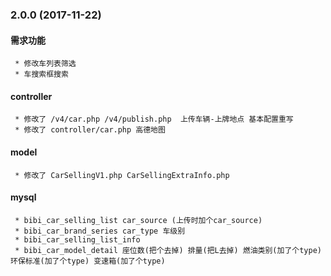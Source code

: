 ### 2.0.0 (2017-11-22)
   #### 需求功能
     * 修改车列表筛选
     * 车搜索框搜索
   #### controller
     * 修改了 /v4/car.php /v4/publish.php  上传车辆-上牌地点 基本配置重写 
     * 修改了 controller/car.php 高德地图
   #### model
     * 修改了 CarSellingV1.php CarSellingExtraInfo.php
   #### mysql
     * bibi_car_selling_list car_source (上传时加个car_source)       
     * bibi_car_brand_series car_type 车级别
     * bibi_car_selling_list_info  
     * bibi_car_model_detail 座位数(把个去掉) 排量(把L去掉) 燃油类别(加了个type) 环保标准(加了个type) 变速箱(加了个type)
     



